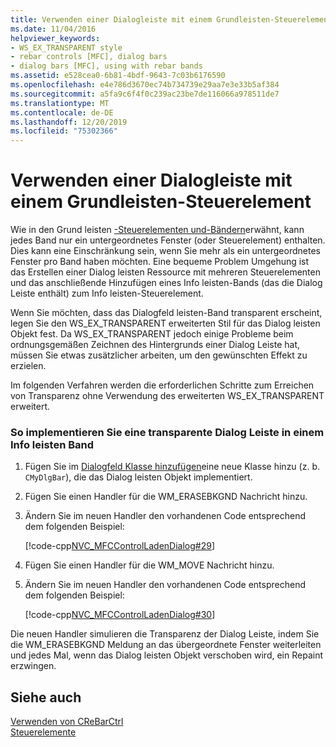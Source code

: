 ```yaml
---
title: Verwenden einer Dialogleiste mit einem Grundleisten-Steuerelement
ms.date: 11/04/2016
helpviewer_keywords:
- WS_EX_TRANSPARENT style
- rebar controls [MFC], dialog bars
- dialog bars [MFC], using with rebar bands
ms.assetid: e528cea0-6b81-4bdf-9643-7c03b6176590
ms.openlocfilehash: e4e786d3670ec74b734739e29aa7e3e33b5af384
ms.sourcegitcommit: a5fa9c6f4f0c239ac23be7de116066a978511de7
ms.translationtype: MT
ms.contentlocale: de-DE
ms.lasthandoff: 12/20/2019
ms.locfileid: "75302366"
---
```

# <a name="using-a-dialog-bar-with-a-rebar-control"></a>Verwenden einer Dialogleiste mit einem Grundleisten-Steuerelement

Wie in den Grund leisten [-Steuerelementen und-Bändern](../mfc/rebar-controls-and-bands.md)erwähnt, kann jedes Band nur ein untergeordnetes Fenster (oder Steuerelement) enthalten. Dies kann eine Einschränkung sein, wenn Sie mehr als ein untergeordnetes Fenster pro Band haben möchten. Eine bequeme Problem Umgehung ist das Erstellen einer Dialog leisten Ressource mit mehreren Steuerelementen und das anschließende Hinzufügen eines Info leisten-Bands (das die Dialog Leiste enthält) zum Info leisten-Steuerelement.

Wenn Sie möchten, dass das Dialogfeld leisten-Band transparent erscheint, legen Sie den WS_EX_TRANSPARENT erweiterten Stil für das Dialog leisten Objekt fest. Da WS_EX_TRANSPARENT jedoch einige Probleme beim ordnungsgemäßen Zeichnen des Hintergrunds einer Dialog Leiste hat, müssen Sie etwas zusätzlicher arbeiten, um den gewünschten Effekt zu erzielen.

Im folgenden Verfahren werden die erforderlichen Schritte zum Erreichen von Transparenz ohne Verwendung des erweiterten WS_EX_TRANSPARENT erweitert.

### <a name="to-implement-a-transparent-dialog-bar-in-a-rebar-band"></a>So implementieren Sie eine transparente Dialog Leiste in einem Info leisten Band

1. Fügen Sie im [Dialogfeld Klasse hinzufügen](../mfc/reference/adding-an-mfc-class.md)eine neue Klasse hinzu (z. b. `CMyDlgBar`), die das Dialog leisten Objekt implementiert.

1. Fügen Sie einen Handler für die WM_ERASEBKGND Nachricht hinzu.

1. Ändern Sie im neuen Handler den vorhandenen Code entsprechend dem folgenden Beispiel:

   [!code-cpp[NVC_MFCControlLadenDialog#29](../mfc/codesnippet/cpp/using-a-dialog-bar-with-a-rebar-control_1.cpp)]

1. Fügen Sie einen Handler für die WM_MOVE Nachricht hinzu.

1. Ändern Sie im neuen Handler den vorhandenen Code entsprechend dem folgenden Beispiel:

   [!code-cpp[NVC_MFCControlLadenDialog#30](../mfc/codesnippet/cpp/using-a-dialog-bar-with-a-rebar-control_2.cpp)]

Die neuen Handler simulieren die Transparenz der Dialog Leiste, indem Sie die WM_ERASEBKGND Meldung an das übergeordnete Fenster weiterleiten und jedes Mal, wenn das Dialog leisten Objekt verschoben wird, ein Repaint erzwingen.

## <a name="see-also"></a>Siehe auch

[Verwenden von CReBarCtrl](../mfc/using-crebarctrl.md)<br/>
[Steuerelemente](../mfc/controls-mfc.md)
